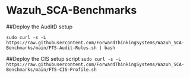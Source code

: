 # Wazuh_SCA-Benchmarks

##Deploy the AuditD setup

```sudo curl -s -L https://raw.githubusercontent.com/ForwardThinkingSystems/Wazuh_SCA-Benchmarks/main/FTS-Audit-Rules.sh | bash```


##Deploy the CIS setup script
```sudo curl -s -L https://raw.githubusercontent.com/ForwardThinkingSystems/Wazuh_SCA-Benchmarks/main/FTS-CIS-Profile.sh```

